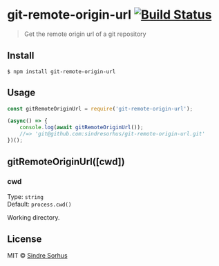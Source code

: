 # git-remote-origin-url [![Build Status](https://travis-ci.org/sindresorhus/git-remote-origin-url.svg?branch=master)](https://travis-ci.org/sindresorhus/git-remote-origin-url)

> Get the remote origin url of a git repository


## Install

```
$ npm install git-remote-origin-url
```


## Usage

```js
const gitRemoteOriginUrl = require('git-remote-origin-url');

(async() => {
	console.log(await gitRemoteOriginUrl());
	//=> 'git@github.com:sindresorhus/git-remote-origin-url.git'
})();
```


## gitRemoteOriginUrl([cwd])

### cwd

Type: `string`<br>
Default: `process.cwd()`

Working directory.


## License

MIT © [Sindre Sorhus](https://sindresorhus.com)
